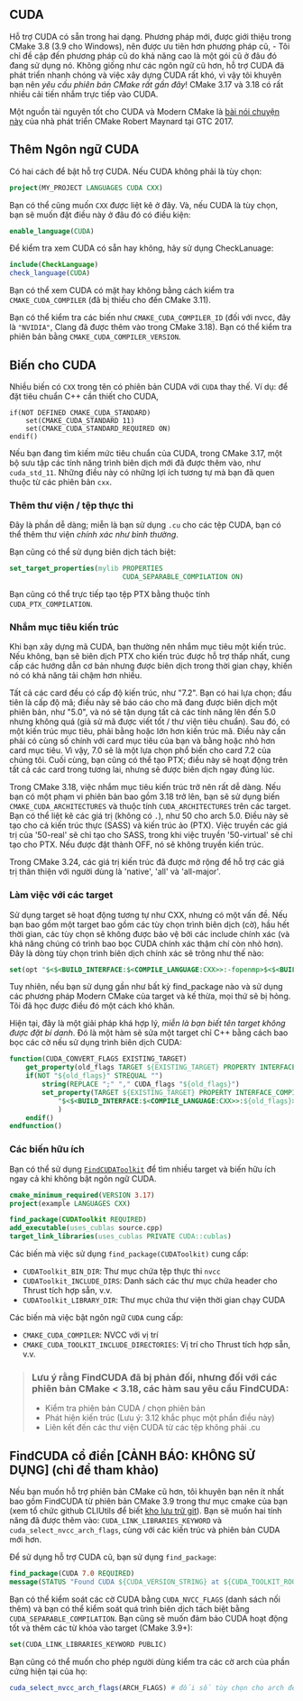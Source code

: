 ## CUDA

Hỗ trợ CUDA có sẵn trong hai dạng. Phương pháp mới, được giới thiệu trong CMake 3.8 (3.9 cho Windows), nên được ưu tiên hơn phương pháp cũ, - Tôi chỉ đề cập đến phương pháp cũ do khả năng cao là một gói cũ ở đâu đó đang sử dụng nó. Không giống như các ngôn ngữ cũ hơn, hỗ trợ CUDA đã phát triển nhanh chóng và việc xây dựng CUDA rất khó, vì vậy tôi khuyên bạn nên _yêu cầu phiên bản CMake rất gần đây_! CMake 3.17 và 3.18 có rất nhiều cải tiến nhắm trực tiếp vào CUDA.

Một nguồn tài nguyên tốt cho CUDA và Modern CMake là [bài nói chuyện này](http://on-demand.gputechconf.com/gtc/2017/presentation/S7438-robert-maynard-build-systems-combining-cuda-and-machine-learning.pdf) của nhà phát triển CMake Robert Maynard tại GTC 2017.

## Thêm Ngôn ngữ CUDA

Có hai cách để bật hỗ trợ CUDA. Nếu CUDA không phải là tùy chọn:

```cmake
project(MY_PROJECT LANGUAGES CUDA CXX)
```

Bạn có thể cũng muốn `CXX` được liệt kê ở đây. Và, nếu CUDA là tùy chọn, bạn sẽ muốn đặt điều này ở đâu đó có điều kiện:

```cmake
enable_language(CUDA)
```

Để kiểm tra xem CUDA có sẵn hay không, hãy sử dụng CheckLanuage:

```cmake
include(CheckLanguage)
check_language(CUDA)
```

Bạn có thể xem CUDA có mặt hay không bằng cách kiểm tra `CMAKE_CUDA_COMPILER` (đã bị thiếu cho đến CMake 3.11).

Bạn có thể kiểm tra các biến như `CMAKE_CUDA_COMPILER_ID` (đối với nvcc, đây là `"NVIDIA"`, Clang đã được thêm vào trong CMake 3.18). Bạn có thể kiểm tra phiên bản bằng `CMAKE_CUDA_COMPILER_VERSION`.

## Biến cho CUDA

Nhiều biến có `CXX` trong tên có phiên bản CUDA với `CUDA` thay thế. Ví dụ: để đặt tiêu chuẩn C++ cần thiết cho CUDA,

```
if(NOT DEFINED CMAKE_CUDA_STANDARD)
    set(CMAKE_CUDA_STANDARD 11)
    set(CMAKE_CUDA_STANDARD_REQUIRED ON)
endif()
```

Nếu bạn đang tìm kiếm mức tiêu chuẩn của CUDA, trong CMake 3.17, một bộ sưu tập các tính năng trình biên dịch mới đã được thêm vào, như `cuda_std_11`. Những điều này có những lợi ích tương tự mà bạn đã quen thuộc từ các phiên bản `cxx`.

### Thêm thư viện / tệp thực thi

Đây là phần dễ dàng; miễn là bạn sử dụng `.cu` cho các tệp CUDA, bạn có thể thêm thư viện _chính xác như bình thường_.

Bạn cũng có thể sử dụng biên dịch tách biệt:

```cmake
set_target_properties(mylib PROPERTIES
                            CUDA_SEPARABLE_COMPILATION ON)
```

Bạn cũng có thể trực tiếp tạo tệp PTX bằng thuộc tính `CUDA_PTX_COMPILATION`.

### Nhắm mục tiêu kiến trúc

Khi bạn xây dựng mã CUDA, bạn thường nên nhắm mục tiêu một kiến trúc. Nếu không, bạn sẽ biên dịch PTX cho kiến trúc được hỗ trợ thấp nhất, cung cấp các hướng dẫn cơ bản nhưng được biên dịch trong thời gian chạy, khiến nó có khả năng tải chậm hơn nhiều.

Tất cả các card đều có cấp độ kiến trúc, như "7.2". Bạn có hai lựa chọn; đầu tiên là cấp độ mã; điều này sẽ báo cáo cho mã đang được biên dịch một phiên bản, như "5.0", và nó sẽ tận dụng tất cả các tính năng lên đến 5.0 nhưng không quá (giả sử mã được viết tốt / thư viện tiêu chuẩn). Sau đó, có một kiến trúc mục tiêu, phải bằng hoặc lớn hơn kiến trúc mã. Điều này cần phải có cùng số chính với card mục tiêu của bạn và bằng hoặc nhỏ hơn card mục tiêu. Vì vậy, 7.0 sẽ là một lựa chọn phổ biến cho card 7.2 của chúng tôi. Cuối cùng, bạn cũng có thể tạo PTX; điều này sẽ hoạt động trên tất cả các card trong tương lai, nhưng sẽ được biên dịch ngay đúng lúc.

Trong CMake 3.18, việc nhắm mục tiêu kiến trúc trở nên rất dễ dàng. Nếu bạn có một phạm vi phiên bản bao gồm 3.18 trở lên, bạn sẽ sử dụng biến `CMAKE_CUDA_ARCHITECTURES` và thuộc tính `CUDA_ARCHITECTURES` trên các target. Bạn có thể liệt kê các giá trị (không có `.`), như 50 cho arch 5.0. Điều này sẽ tạo cho cả kiến trúc thực (SASS) và kiến trúc ảo (PTX). Việc truyền các giá trị của '50-real' sẽ chỉ tạo cho SASS, trong khi việc truyền '50-virtual' sẽ chỉ tạo cho PTX. Nếu được đặt thành OFF, nó sẽ không truyền kiến trúc.

Trong CMake 3.24, các giá trị kiến trúc đã được mở rộng để hỗ trợ các giá trị thân thiện với người dùng là 'native', 'all' và 'all-major'.

### Làm việc với các target

Sử dụng target sẽ hoạt động tương tự như CXX, nhưng có một vấn đề. Nếu bạn bao gồm một target bao gồm các tùy chọn trình biên dịch (cờ), hầu hết thời gian, các tùy chọn sẽ không được bảo vệ bởi các include chính xác (và khả năng chúng có trình bao bọc CUDA chính xác thậm chí còn nhỏ hơn). Đây là dòng tùy chọn trình biên dịch chính xác sẽ trông như thế nào:

```cmake
set(opt "$<$<BUILD_INTERFACE:$<COMPILE_LANGUAGE:CXX>>:-fopenmp>$<$<BUILD_INTERFACE:$<COMPILE_LANGUAGE:CUDA>>:-Xcompiler=-fopenmp>")
```

Tuy nhiên, nếu bạn sử dụng gần như bất kỳ find_package nào và sử dụng các phương pháp Modern CMake của target và kế thừa, mọi thứ sẽ bị hỏng. Tôi đã học được điều đó một cách khó khăn.

Hiện tại, đây là một giải pháp khá hợp lý, _miễn là bạn biết tên target không được đặt bí danh_. Đó là một hàm sẽ sửa một target chỉ C++ bằng cách bao bọc các cờ nếu sử dụng trình biên dịch CUDA:

```cmake
function(CUDA_CONVERT_FLAGS EXISTING_TARGET)
    get_property(old_flags TARGET ${EXISTING_TARGET} PROPERTY INTERFACE_COMPILE_OPTIONS)
    if(NOT "${old_flags}" STREQUAL "")
        string(REPLACE ";" "," CUDA_flags "${old_flags}")
        set_property(TARGET ${EXISTING_TARGET} PROPERTY INTERFACE_COMPILE_OPTIONS
            "$<$<BUILD_INTERFACE:$<COMPILE_LANGUAGE:CXX>>:${old_flags}>$<$<BUILD_INTERFACE:$<COMPILE_LANGUAGE:CUDA>>:-Xcompiler=${CUDA_flags}>"
            )
    endif()
endfunction()
```

### Các biến hữu ích

Bạn có thể sử dụng
[`FindCUDAToolkit`](https://cmake.org/cmake/help/git-stage/module/FindCUDAToolkit.html)
để tìm nhiều target và biến hữu ích ngay cả khi không bật ngôn ngữ CUDA.

```cmake
cmake_minimum_required(VERSION 3.17)
project(example LANGUAGES CXX)

find_package(CUDAToolkit REQUIRED)
add_executable(uses_cublas source.cpp)
target_link_libraries(uses_cublas PRIVATE CUDA::cublas)
```

Các biến mà việc sử dụng `find_package(CUDAToolkit)` cung cấp:

- `CUDAToolkit_BIN_DIR`: Thư mục chứa tệp thực thi `nvcc`
- `CUDAToolkit_INCLUDE_DIRS`: Danh sách các thư mục chứa header cho Thrust tích hợp sẵn, v.v.
- `CUDAToolkit_LIBRARY_DIR`: Thư mục chứa thư viện thời gian chạy CUDA

Các biến mà việc bật ngôn ngữ `CUDA` cung cấp:

- `CMAKE_CUDA_COMPILER`: NVCC với vị trí
- `CMAKE_CUDA_TOOLKIT_INCLUDE_DIRECTORIES`: Vị trí cho Thrust tích hợp sẵn, v.v.

> ### Lưu ý rằng FindCUDA đã bị phản đối, nhưng đối với các phiên bản CMake < 3.18, các hàm sau yêu cầu FindCUDA:
>
> - Kiểm tra phiên bản CUDA / chọn phiên bản
> - Phát hiện kiến trúc (Lưu ý: 3.12 khắc phục một phần điều này)
> - Liên kết đến các thư viện CUDA từ các tệp không phải .cu

## FindCUDA cổ điển [CẢNH BÁO: KHÔNG SỬ DỤNG] (chỉ để tham khảo)

Nếu bạn muốn hỗ trợ phiên bản CMake cũ hơn, tôi khuyên bạn nên ít nhất bao gồm FindCUDA từ phiên bản CMake 3.9 trong thư mục cmake của bạn (xem tổ chức github CLIUtils để biết [kho lưu trữ git](https://github.com/CLIUtils/cuda_support)). Bạn sẽ muốn hai tính năng đã được thêm vào: `CUDA_LINK_LIBRARIES_KEYWORD` và `cuda_select_nvcc_arch_flags`, cùng với các kiến trúc và phiên bản CUDA mới hơn.

Để sử dụng hỗ trợ CUDA cũ, bạn sử dụng `find_package`:

```cmake
find_package(CUDA 7.0 REQUIRED)
message(STATUS "Found CUDA ${CUDA_VERSION_STRING} at ${CUDA_TOOLKIT_ROOT_DIR}")
```

Bạn có thể kiểm soát các cờ CUDA bằng `CUDA_NVCC_FLAGS` (danh sách nối thêm) và bạn có thể kiểm soát quá trình biên dịch tách biệt bằng `CUDA_SEPARABLE_COMPILATION`. Bạn cũng sẽ muốn đảm bảo CUDA hoạt động tốt và thêm các từ khóa vào target (CMake 3.9+):

```cmake
set(CUDA_LINK_LIBRARIES_KEYWORD PUBLIC)
```

Bạn cũng có thể muốn cho phép người dùng kiểm tra các cờ arch của phần cứng hiện tại của họ:

```cmake
cuda_select_nvcc_arch_flags(ARCH_FLAGS) # đối số tùy chọn cho arch để thêm
```
